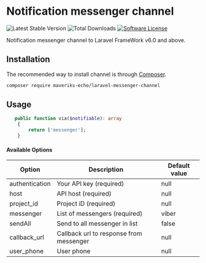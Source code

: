 Notification messenger channel
=============================

![Latest Stable Version](https://poser.pugx.org/mmaveriks-echo/laravel-messenger-channel/v/stable)
![Total Downloads](https://poser.pugx.org/maveriks-echo/laravel-messenger-channel/downloads)
[![Software License](https://img.shields.io/badge/license-MIT-brightgreen.svg?style=flat-square)](LICENSE)

Notification messenger channel to Laravel FrameWork v6.0 and above.

## Installation
The recommended way to install channel is through
[Composer](http://getcomposer.org).

```bash
composer require maveriks-echo/laravel-messenger-channel
```


## Usage

```php
   public function via($notifiable): array
    {
        return ['messenger'];
    }
```

#### Available Options

| Option         | Description                                     | Default value                           | 
|----------------|-------------------------------------------------|-----------------------------------------|
| authentication | Your API key (required)                         | null                                    |
| host           | API host (required)                             | null                                    |
| project_id     | Project iD (required)                           | null                                    |
| messenger      | List of messengers (required)                   | viber                                   |
| sendAll        | Send to all messenger in list                   | false                                   |
| callback_url   | Callback url to response from messenger         | null                                    |
| user_phone     | User phone                                      | null                                    |